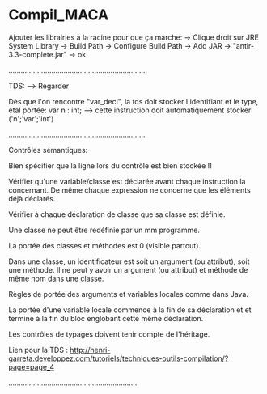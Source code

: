 # Compil_MACA

Ajouter les librairies à la racine pour que ça marche:
-> Clique droit sur JRE System Library
-> Build Path
-> Configure Build Path
-> Add JAR -> "antlr-3.3-complete.jar"
-> ok

....................................................................

TDS: --> Regarder 

Dès que l'on rencontre "var_decl", la tds doit stocker l'identifiant et le type, etal portée:
    var n : int; --> cette instruction doit automatiquement stocker ('n';'var';'int')

...................................................................

Contrôles sémantiques:

Bien spécifier que la ligne lors du contrôle est bien stockée !!

Vérifier qu'une variable/classe est déclarée avant chaque instruction la concernant. De même chaque expression ne concerne que les éléments déjà déclarés.

Vérifier à chaque déclaration de classe que sa classe est définie.

Une classe ne peut être redéfinie par un mm programme.

La portée des classes et méthodes est 0 (visible partout).

Dans une classe, un identificateur est soit un argument (ou attribut), soit une méthode. Il ne peut y avoir un argument (ou attribut) et méthode de même nom dans une classe.

Règles de portée des arguments et variables locales comme dans Java.

La portée d'une variable locale commence à la fin de sa déclaration et et termine à la fin du bloc englobant cette même déclaration.

Les contrôles de typages doivent tenir compte de l'héritage.

Lien pour la TDS : http://henri-garreta.developpez.com/tutoriels/techniques-outils-compilation/?page=page_4

...............................................................
